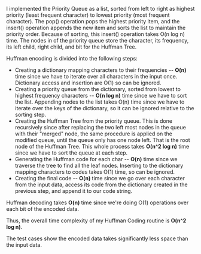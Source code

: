 I implemented the Priority Queue as a list, sorted from left to right as highest priority (least frequent character) to lowest priority (most frequent character). The pop() operation pops the highest priority item, and the insert() operation appends the new item and sorts the list to maintain the priority order. Because of sorting, this insert() operation takes O(n log n) time. The nodes in of the priority queue store the character, its frequency, its left child, right child, and bit for the Huffman Tree.

Huffman encoding is divided into the following steps:
* Creating a dictionary mapping characters to their frequencies -- **O(n)** time since we have to iterate over all characters in the input once. Dictionary access and insertion are O(1) so can be ignored.
* Creating a priority queue from the dictionary, sorted from lowest to highest frequency characters -- **O(n log n)** time since we have to sort the list. Appending nodes to the list takes O(n) time since we have to iterate over the keys of the dictionary, so it can be ignored relative to the sorting step.
* Creating the Huffman Tree from the priority queue. This is done recursively since after replacing the two left most nodes in the queue with their "merged" node, the same procedure is applied on the modified queue, until the queue only has one node left. That is the root node of the Huffman Tree. This whole process takes **O(n^2 log n)** time since we have to sort the queue at each step.
* Generating the Huffman code for each char -- **O(n)** time since we traverse the tree to find all the leaf nodes. Inserting to the dictionary mapping characters to codes takes O(1) time, so can be ignored.
* Creating the final code -- **O(n)** time since we go over each character from the input data, access its code from the dictionary created in the previous step, and append it to our code string.

Huffman decoding takes **O(n)** time since we're doing O(1) operations over each bit of the encoded data.

Thus, the overall time complexity of my Huffman Coding routine is **O(n^2 log n)**.

The test cases show the encoded data takes significantly less space than the input data.
